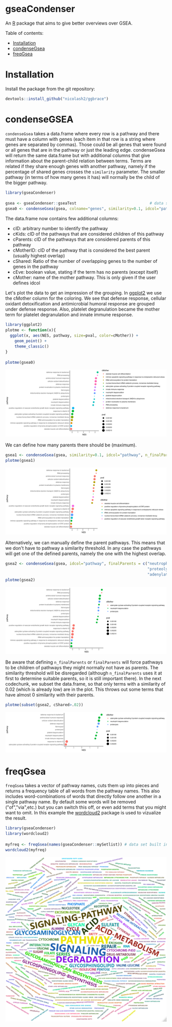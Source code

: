 # gseaCondenser

An [R](https://www.r-project.org) package that aims to give better overviews over GSEA.

Table of contents:

- [Installation](#Installation)
- [condenseGsea](#condenseGsea)
- [freqGsea](#freqGsea)

# Installation
Install the package from the git repository:
``` r
devtools::install_github("nicolash2/ggbrace")
```

# condenseGSEA

`condenseGsea` takes a data.frame where every row is a pathway and there must have a column with genes (each item in that row is a string where genes are separated by commas). Those could be all genes that were found or all genes that are in the pathway or just the leading edge. condenseGsea will return the same data.frame but with additional columns that give information about the parent-child relation between terms. Terms are related if they share enough genes with another pathway, namely if the percentage of shared genes crosses the `similarity` parameter. The smaller pathway (in terms of how many genes it has) will normally be the child of the bigger pathway.

``` r
library(gseaCondenser)

gsea <- gseaCondenser::gseaTest                                # data set built into this package for demonstration purposes
gsea0 <- condenseGsea(gsea, colname="genes", similarity=0.1, idcol="pathway")   # here we use a very low similarity threshold. 0.8-1 might be more appropriate in many cases
```

The data.frame now contains few additional columns:

- cID: arbitrary number to identify the pathway
- cKids: cID of the pathways that are considered children of this pathway
- cParents: cID of the pathways that are considered parents of this pathway
- cMotherID: cID of the pathway that is considered the best parent (usually highest overlap)
- cShared: Ratio of the number of overlapping genes to the number of genes in the pathway
- cEve: boolean value, stating if the term has no parents (except itself)
- cMother: name of the mother pathway. This is only given if the user defines idcol

Let's plot the data to get an impression of the grouping. In [ggplot2](https://ggplot2.tidyverse.org/) we use the cMother column for the coloring. We see that defense response, cellular oxidant detoxification and antimicrobial humoral response are grouped under defense response. Also, platelet degranulation became the mother term for platelet degranulation and innate immune response.

```r
library(ggplot2)
plotme <- function(x){
  ggplot(x, aes(NES, pathway, size=pval, color=cMother)) +
    geom_point() +
    theme_classic()
}

plotme(gsea0)
```
<img src="readme_files/gsea_standard.png"/>

We can define how many parents there should be (maximum).

```r
gsea1 <- condenseGsea(gsea, similarity=0.1, idcol="pathway", n_finalParents=6)
plotme(gsea1)
```

<img src="readme_files/gsea_nparents.png"/>

Alternatively, we can manually define the parent pathways. This means that we don't have to pathway a similarity threshold. In any case the pathways will get one of the defined parents, namely the one with the highest overlap.

```r
gsea2 <- condenseGsea(gsea, idcol="pathway", finalParents = c("neutrophil degranulation",
                                                              "proteolysis", 
                                                              "adenylate cyclase-activating G protein-coupled receptor signaling pathway"))
plotme(gsea2)
```

<img src="readme_files/gsea_specterms.png"/>

Be aware that defining `n_finalParents` or `finalParents` will force pathways to be children of pathways they might normally not have as parents. The similarity threshold will be disregarded (although `n_finalParents` uses it at first to determine suitable parents, so it is still important there).
In the next codechunk, we subset the data.frame, so that only terms with a similarity of 0.02 (which is already low) are in the plot. This throws out some terms that have almost 0 similarity with their parents.

```r
plotme(subset(gsea2, cShared>.02))
```

<img src="readme_files/gsea_specterms_filter.png"/>

# freqGsea

`freqGsea` takes a vector of pathway names, cuts them up into pieces and returns a frequency table of all words from the pathway names. This also includes word-combinations of words that directly follow one another in a single pathway name. By default some words will be removed ("of","via",etc.) but you can switch this off, or even add terms that you might want to omit. In this example the [wordcloud2](https://github.com/Lchiffon/wordcloud2) package is used to vizualize the result.

``` r
library(gseaCondenser)
library(wordcloud2)

myfreq <- freqGsea(names(gseaCondenser::mySetlist)) # data set built into this package for demonstration purposes
wordcloud2(myfreq)
```
<img src="readme_files/wordcloud.png"/>
